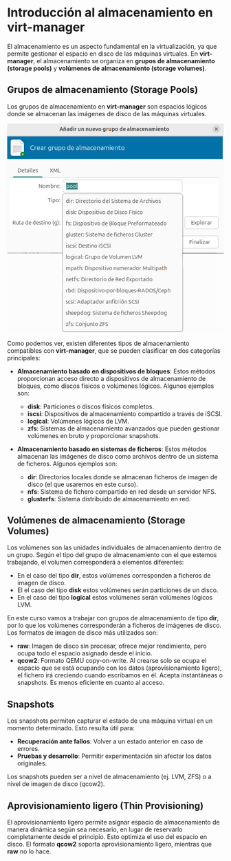 # Introducción al almacenamiento en virt-manager

El almacenamiento es un aspecto fundamental en la virtualización, ya que permite gestionar el espacio en disco de las máquinas virtuales. En **virt-manager**, el almacenamiento se organiza en **grupos de almacenamiento (storage pools)** y **volúmenes de almacenamiento (storage volumes)**. 

## Grupos de almacenamiento (Storage Pools)
Los grupos de almacenamiento en **virt-manager** son espacios lógicos donde se almacenan las imágenes de disco de las máquinas virtuales. 

![tipos](img/tipos.png)

Como podemos ver, existen diferentes tipos de almacenamiento compatibles con **virt-manager**, que se pueden clasificar en dos categorías principales:

* **Almacenamiento basado en dispositivos de bloques**: Estos métodos proporcionan acceso directo a dispositivos de almacenamiento de bloques, como discos físicos o volúmenes lógicos. Algunos ejemplos son:

    * **disk**: Particiones o discos físicos completos.
    * **iscsi**: Dispositivos de almacenamiento compartido a través de iSCSI.
    * **logical**: Volúmenes lógicos de LVM.
    * **zfs**: Sistemas de almacenamiento avanzados que pueden gestionar volúmenes en bruto y proporcionar snapshots.

* **Almacenamiento basado en sistemas de ficheros**: Estos métodos almacenan las imágenes de disco como archivos dentro de un sistema de ficheros. Algunos ejemplos son:

    * **dir**: Directorios locales donde se almacenan ficheros de imagen de disco (el que usaremos en este curso).
    * **nfs**: Sistema de fichero compartido en red desde un servidor NFS.
    * **glusterfs**: Sistema distribuido de almacenamiento en red.

## Volúmenes de almacenamiento (Storage Volumes)

Los volúmenes son las unidades individuales de almacenamiento dentro de un grupo. Según el tipo del grupo de almacenamiento con el que estemos trabajando, el volumen corresponderá a elementos diferentes:
* En el caso del tipo **dir**, estos volúmenes corresponden a ficheros de imagen de disco. 
* El el caso del tipo **disk** estos volúmenes serán particiones de un disco.
* En el caso del tipo **logical** estos volúmenes serán volúmenes lógicos LVM.

En este curso vamos a trabajar con grupos de almacenamiento de tipo **dir**, por lo que los volúmenes corresponderán a ficheros de imágenes de disco. Los formatos de imagen de disco más utilizados son:

* **raw**: Imagen de disco sin procesar, ofrece mejor rendimiento, pero ocupa todo el espacio asignado desde el inicio.
* **qcow2**: Formato QEMU copy-on-write. Al crearse solo se ocupa el espacio que se está ocupando con los datos (aprovisionamiento ligero), el fichero irá creciendo cuando escribamos en él. Acepta instantáneas o snapshots. Es menos eficiente en cuanto al acceso.

## Snapshots
Los snapshots permiten capturar el estado de una máquina virtual en un momento determinado. Esto resulta útil para:

* **Recuperación ante fallos**: Volver a un estado anterior en caso de errores.
* **Pruebas y desarrollo**: Permitir experimentación sin afectar los datos originales.

Los snapshots pueden ser a nivel de almacenamiento (ej. LVM, ZFS) o a nivel de imagen de disco (qcow2).

## Aprovisionamiento ligero (Thin Provisioning)
El aprovisionamiento ligero permite asignar espacio de almacenamiento de manera dinámica según sea necesario, en lugar de reservarlo completamente desde el principio. Esto optimiza el uso del espacio en disco. El formato **qcow2** soporta aprovisionamiento ligero, mientras que **raw** no lo hace.

